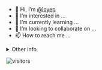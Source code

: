 - 👋 Hi, I’m [@loyep](https://github.com/loyep)
- 👀 I’m interested in ...
- 🌱 I’m currently learning ...
- 💞️ I’m looking to collaborate on ...
- 📫 How to reach me ...

<details>
  <summary>Other info.</summary>
  <br>

<!--START_SECTION:waka-->

```text
Vue.js       6 hrs 27 mins   ██████████████▓░░░░░░░░░░   58.36 %
TypeScript   3 hrs 8 mins    ███████░░░░░░░░░░░░░░░░░░   28.40 %
Markdown     1 hr 8 mins     ██▓░░░░░░░░░░░░░░░░░░░░░░   10.30 %
JavaScript   17 mins         ▓░░░░░░░░░░░░░░░░░░░░░░░░   02.63 %
JSON         1 min           ░░░░░░░░░░░░░░░░░░░░░░░░░   00.17 %
```

<!--END_SECTION:waka-->

</details>

![visitors](https://visitor-badge.glitch.me/badge?page_id=loyep.loyep)
